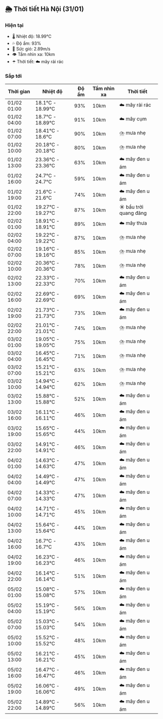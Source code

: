 ## 🌦️ Thời tiết Hà Nội (31/01)

### Hiện tại

- 🌡️ Nhiệt độ: 18.99℃
- 💦 Độ ẩm: 93%
- 💨 Sức gió: 2.89m/s
- 👁️ Tầm nhìn xa: 10km
- ☂️ Thời tiết: ☁️ mây rải rác

### Sắp tới

| Thời gian | Nhiệt độ | Độ ẩm | Tầm nhìn xa | Thời tiết |
| --- | --- | --- | --- | --- |
| 01/02 01:00 | 18.1℃ - 18.99℃ | 93% | 10km | ☁️ mây rải rác |
| 01/02 04:00 | 18.7℃ - 18.89℃ | 91% | 10km | ☁️ mây cụm |
| 01/02 07:00 | 18.41℃ - 18.6℃ | 90% | 10km | ⛈️ mưa nhẹ |
| 01/02 10:00 | 20.18℃ - 20.18℃ | 80% | 10km | ⛈️ mưa nhẹ |
| 01/02 13:00 | 23.36℃ - 23.36℃ | 63% | 10km | ☁️ mây đen u ám |
| 01/02 16:00 | 24.7℃ - 24.7℃ | 59% | 10km | ☁️ mây đen u ám |
| 01/02 19:00 | 21.6℃ - 21.6℃ | 74% | 10km | ☁️ mây đen u ám |
| 01/02 22:00 | 19.27℃ - 19.27℃ | 87% | 10km | ☀️ bầu trời quang đãng |
| 02/02 01:00 | 18.91℃ - 18.91℃ | 89% | 10km | ☁️ mây thưa |
| 02/02 04:00 | 19.22℃ - 19.22℃ | 87% | 10km | ⛈️ mưa nhẹ |
| 02/02 07:00 | 19.16℃ - 19.16℃ | 85% | 10km | ⛈️ mưa nhẹ |
| 02/02 10:00 | 20.36℃ - 20.36℃ | 78% | 10km | ⛈️ mưa nhẹ |
| 02/02 13:00 | 22.33℃ - 22.33℃ | 70% | 10km | ☁️ mây đen u ám |
| 02/02 16:00 | 22.69℃ - 22.69℃ | 69% | 10km | ☁️ mây đen u ám |
| 02/02 19:00 | 21.73℃ - 21.73℃ | 73% | 10km | ☁️ mây đen u ám |
| 02/02 22:00 | 21.01℃ - 21.01℃ | 74% | 10km | ⛈️ mưa nhẹ |
| 03/02 01:00 | 19.05℃ - 19.05℃ | 75% | 10km | ⛈️ mưa nhẹ |
| 03/02 04:00 | 16.45℃ - 16.45℃ | 71% | 10km | ⛈️ mưa nhẹ |
| 03/02 07:00 | 15.21℃ - 15.21℃ | 63% | 10km | ⛈️ mưa nhẹ |
| 03/02 10:00 | 14.94℃ - 14.94℃ | 62% | 10km | ⛈️ mưa nhẹ |
| 03/02 13:00 | 15.88℃ - 15.88℃ | 52% | 10km | ☁️ mây đen u ám |
| 03/02 16:00 | 16.11℃ - 16.11℃ | 46% | 10km | ☁️ mây đen u ám |
| 03/02 19:00 | 15.65℃ - 15.65℃ | 44% | 10km | ☁️ mây đen u ám |
| 03/02 22:00 | 14.91℃ - 14.91℃ | 46% | 10km | ☁️ mây đen u ám |
| 04/02 01:00 | 14.63℃ - 14.63℃ | 47% | 10km | ☁️ mây đen u ám |
| 04/02 04:00 | 14.49℃ - 14.49℃ | 47% | 10km | ☁️ mây đen u ám |
| 04/02 07:00 | 14.33℃ - 14.33℃ | 47% | 10km | ☁️ mây đen u ám |
| 04/02 10:00 | 14.71℃ - 14.71℃ | 45% | 10km | ☁️ mây đen u ám |
| 04/02 13:00 | 15.64℃ - 15.64℃ | 44% | 10km | ☁️ mây đen u ám |
| 04/02 16:00 | 16.7℃ - 16.7℃ | 43% | 10km | ☁️ mây đen u ám |
| 04/02 19:00 | 16.23℃ - 16.23℃ | 46% | 10km | ☁️ mây đen u ám |
| 04/02 22:00 | 16.14℃ - 16.14℃ | 51% | 10km | ☁️ mây đen u ám |
| 05/02 01:00 | 15.08℃ - 15.08℃ | 57% | 10km | ☁️ mây đen u ám |
| 05/02 04:00 | 15.19℃ - 15.19℃ | 56% | 10km | ☁️ mây đen u ám |
| 05/02 07:00 | 15.03℃ - 15.03℃ | 54% | 10km | ☁️ mây đen u ám |
| 05/02 10:00 | 15.52℃ - 15.52℃ | 48% | 10km | ☁️ mây đen u ám |
| 05/02 13:00 | 16.21℃ - 16.21℃ | 45% | 10km | ☁️ mây đen u ám |
| 05/02 16:00 | 16.47℃ - 16.47℃ | 46% | 10km | ☁️ mây đen u ám |
| 05/02 19:00 | 16.06℃ - 16.06℃ | 49% | 10km | ☁️ mây đen u ám |
| 05/02 22:00 | 14.89℃ - 14.89℃ | 56% | 10km | ☁️ mây đen u ám |
